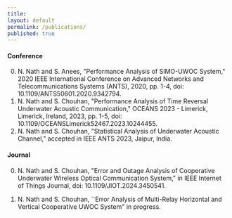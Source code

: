 ```yaml
---
title:
layout: default
permalink: /publications/
published: true
---
```



#### Conference
0. N. Nath and S. Anees, "Performance Analysis of SIMO-UWOC System," 2020 IEEE International Conference on Advanced Networks and Telecommunications Systems (ANTS), 2020, pp. 1-4, doi: 10.1109/ANTS50601.2020.9342794.
1. N. Nath and S. Chouhan, "Performance Analysis of Time Reversal Underwater Acoustic Communication," OCEANS 2023 - Limerick, Limerick, Ireland, 2023, pp. 1-5, doi: 10.1109/OCEANSLimerick52467.2023.10244455.
2. N. Nath and S. Chouhan, "Statistical Analysis of Underwater Acoustic Channel," accepted in IEEE ANTS 2023, Jaipur, India.

#### Journal
0. N. Nath and S. Chouhan, "Error and Outage Analysis of Cooperative Underwater Wireless Optical Communication System," in IEEE Internet of Things Journal, doi: 10.1109/JIOT.2024.3450541.

1. N. Nath and S. Chouhan, ``Error Analysis of Multi-Relay Horizontal and Vertical Cooperative UWOC System" in progress. 




